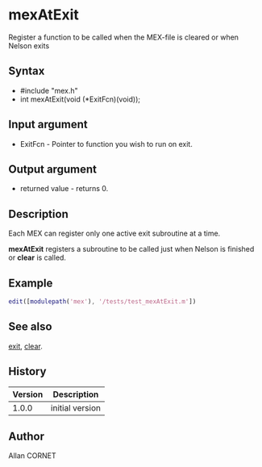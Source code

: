 # mexAtExit

Register a function to be called when the MEX-file is cleared or when Nelson exits

## Syntax

- #include "mex.h"
- int mexAtExit(void (\*ExitFcn)(void));

## Input argument

- ExitFcn - Pointer to function you wish to run on exit.

## Output argument

- returned value - returns 0.

## Description

  <p>Each MEX can register only one active exit subroutine at a time.</p>
  <p><b>mexAtExit</b> registers a subroutine to be called just when Nelson is finished or <b>clear</b> is called.</p>

## Example

```matlab
edit([modulepath('mex'), '/tests/test_mexAtExit.m'])
```

## See also

[exit](../core/exit.md), [clear](../memory_manager/clear.md).

## History

| Version | Description     |
| ------- | --------------- |
| 1.0.0   | initial version |

## Author

Allan CORNET
